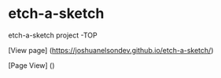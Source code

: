 # etch-a-sketch
etch-a-sketch project -TOP

[View page] (https://joshuanelsondev.github.io/etch-a-sketch/)

[Page View] ()
